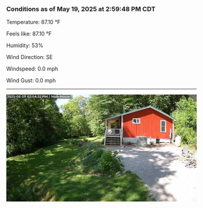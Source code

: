 ### Conditions as of May 19, 2025 at 2:59:48 PM CDT 

Temperature: 87.10 &deg;F

Feels like: 87.10 &deg;F

Humidity: 53%

Wind Direction: SE

Windspeed: 0.0 mph

Wind Gust: 0.0 mph

---

<img src="./images/latest.jpeg"/>

